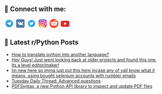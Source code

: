 ## 🔎 Connect with me:
[<img src="https://github.com/bullbesh/bullbesh/blob/main/images/Telegram.png" width="32" height="32" />](https://t.me/bullbesh)
[<img src="https://github.com/bullbesh/bullbesh/blob/main/images/VK.png" width="32" height="32" />](https://vk.com/bullbesh)
[<img src="https://github.com/bullbesh/bullbesh/blob/main/images/Twitter.png" width="32" height="32" />](https://twitter.com/bullbesh1)
[<img src="https://github.com/bullbesh/bullbesh/blob/main/images/Instagram.png" width="32" height="32" />](https://www.instagram.com/bullbesh)
[<img src="https://github.com/bullbesh/bullbesh/blob/main/images/Reddit.png" width="32" height="32" />](https://www.reddit.com/user/bullbesh)
[<img src="https://github.com/bullbesh/bullbesh/blob/main/images/YouTube.png" width="32" height="32" />](https://www.youtube.com/channel/UCtfjRs6uzgq5mfm8S06WTcg)

## 📕 Latest r/Python Posts
<!-- BLOG-POST-LIST:START -->
- [How to translate python into another language?](https://www.reddit.com/r/Python/comments/18wcdt0/how_to_translate_python_into_another_language/)
- [Hey Guys! Just went looking back at older projects and found this one, its a level editor/maker!](https://www.reddit.com/r/Python/comments/18wbx3k/hey_guys_just_went_looking_back_at_older_projects/)
- [Im new here so imma just put this here incase any of yall know what it means, using bought selenium accounts with rumbler emails](https://www.reddit.com/r/Python/comments/18wbvev/im_new_here_so_imma_just_put_this_here_incase_any/)
- [Tuesday Daily Thread: Advanced questions](https://www.reddit.com/r/Python/comments/18watqc/tuesday_daily_thread_advanced_questions/)
- [PDFSyntax, a new Python API library to inspect and update PDF files](https://www.reddit.com/r/Python/comments/18w5zj3/pdfsyntax_a_new_python_api_library_to_inspect_and/)
<!-- BLOG-POST-LIST:END -->
